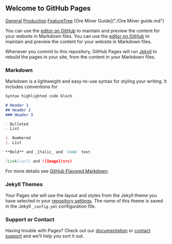 ## Welcome to GitHub Pages

[General](./General.md)
[Production](./Production_Levels_and_Gears.md)
[FeatureTree](./Feature_Tree_and_Upcoming_Changes.md)
[Ore Miner Guide]("./Ore Miner guide.md")

You can use the [editor on GitHub](https://github.com/DeRobyJ/IdleBank-Factbook/edit/main/README.md) to maintain and preview the content for your website in Markdown files.
You can use the [editor on GitHub](./General.md) to maintain and preview the content for your website in Markdown files.

Whenever you commit to this repository, GitHub Pages will run [Jekyll](https://jekyllrb.com/) to rebuild the pages in your site, from the content in your Markdown files.

### Markdown

Markdown is a lightweight and easy-to-use syntax for styling your writing. It includes conventions for

```markdown
Syntax highlighted code block

# Header 1
## Header 2
### Header 3

- Bulleted
- List

1. Numbered
2. List

**Bold** and _Italic_ and `Code` text

[Link](url) and ![Image](src)
```

For more details see [GitHub Flavored Markdown](https://guides.github.com/features/mastering-markdown/).

### Jekyll Themes

Your Pages site will use the layout and styles from the Jekyll theme you have selected in your [repository settings](https://github.com/DeRobyJ/IdleBank-Factbook/settings/pages). The name of this theme is saved in the Jekyll `_config.yml` configuration file.

### Support or Contact

Having trouble with Pages? Check out our [documentation](https://docs.github.com/categories/github-pages-basics/) or [contact support](https://support.github.com/contact) and we’ll help you sort it out.
